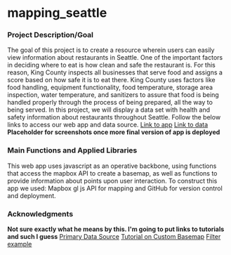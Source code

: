 # mapping_seattle
### Project Description/Goal
The goal of this project is to create a resource wherein users can easily view information about restaurants in Seattle. One of the important factors in deciding where to eat is how clean and safe the restaurant is. For this reason, King County inspects all businesses that serve food and assigns a score based on how safe it is to eat there. King County uses factors like food handling, equipment functionality, food temperature, storage area inspection, water temperature, and sanitizers to assure that food is being handled properly through the process of being prepared, all the way to being served. In this project, we will display a data set with health and safety information about restaurants throughout Seattle. Follow the below links to access our web app and data source.
[Link to app](kkenohh.github.io/mapping_seattle/index.html)
[Link to data](https://gis-kingcounty.opendata.arcgis.com/datasets/kingcounty::restaurant-inspections-restaurant-inspections-point/explore?location=47.449024%2C-121.952400%2C10.87)
**Placeholder for screenshots once more final version of app is deployed**
### Main Functions and Applied Libraries
This web app uses javascript as an operative backbone, using functions that access the mapbox API to create a basemap, as well as functions to provide information about points upon user interaction.
To construct this app we used: Mapbox gl js API for mapping and GitHub for version control and deployment.
### Acknowledgments
**Not sure exactly what he means by this. I'm going to put links to tutorials and such I guess**
[Primary Data Source](https://gis-kingcounty.opendata.arcgis.com/datasets/kingcounty::restaurant-inspections-restaurant-inspections-point/explore?location=47.448486%2C-121.952400%2C10.87)
[Tutorial on Custom Basemap](https://www.e-education.psu.edu/geog865/node/325)
[Filter example](https://docs.mapbox.com/mapbox-gl-js/example/filter-markers/)
